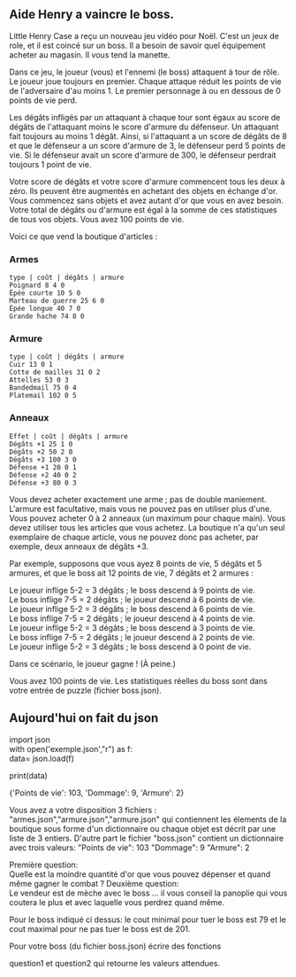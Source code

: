 


Aide Henry a vaincre le boss.
-----------------------------

Little Henry Case a reçu un nouveau jeu vidéo pour Noël. C'est un jeux de role, et il est coincé sur un boss. Il a besoin de savoir quel équipement acheter au magasin. Il vous tend la manette.

Dans ce jeu, le joueur (vous) et l'ennemi (le boss) attaquent à tour de rôle. Le joueur joue toujours en premier. Chaque attaque réduit les points de vie de l'adversaire d'au moins 1. Le premier personnage à ou en dessous de 0 points de vie perd.

Les dégâts infligés par un attaquant à chaque tour sont égaux au score de dégâts de l'attaquant moins le score d'armure du défenseur. Un attaquant fait toujours au moins 1 dégât. Ainsi, si l'attaquant a un score de dégâts de 8 et que le défenseur a un score d'armure de 3, le défenseur perd 5 points de vie. Si le défenseur avait un score d'armure de 300, le défenseur perdrait toujours 1 point de vie.

Votre score de dégâts et votre score d'armure commencent tous les deux à zéro. Ils peuvent être augmentés en achetant des objets en échange d'or. Vous commencez sans objets et avez autant d'or que vous en avez besoin. Votre total de dégâts ou d'armure est égal à la somme de ces statistiques de tous vos objets. Vous avez 100 points de vie.

Voici ce que vend la boutique d'articles :

### Armes 
    type | coût | dégâts | armure  
    Poignard 8 4 0  
    Épée courte 10 5 0  
    Marteau de guerre 25 6 0  
    Épée longue 40 7 0  
    Grande hache 74 8 0  

### Armure 
    type | coût | dégâts | armure  
    Cuir 13 0 1  
    Cotte de mailles 31 0 2  
    Attelles 53 0 3  
    Bandedmail 75 0 4  
    Platemail 102 0 5  

### Anneaux
    Effet | coût | dégâts | armure  
    Dégâts +1 25 1 0  
    Dégâts +2 50 2 0  
    Dégâts +3 100 3 0  
    Défense +1 20 0 1  
    Défense +2 40 0 ​​2  
    Défense +3 80 0 3    

Vous devez acheter exactement une arme ; pas de double maniement. L'armure est facultative, mais vous ne pouvez pas en utiliser plus d'une. Vous pouvez acheter 0 à 2 anneaux (un maximum pour chaque main). Vous devez utiliser tous les articles que vous achetez. La boutique n'a qu'un seul exemplaire de chaque article, vous ne pouvez donc pas acheter, par exemple, deux anneaux de dégâts +3.

Par exemple, supposons que vous ayez 8 points de vie, 5 dégâts et 5 armures, et que le boss ait 12 points de vie, 7 dégâts et 2 armures :

Le joueur inflige 5-2 = 3 dégâts ; le boss descend à 9 points de vie.  
Le boss inflige 7-5 = 2 dégâts ; le joueur descend à 6 points de vie.  
Le joueur inflige 5-2 = 3 dégâts ; le boss descend à 6 points de vie.  
Le boss inflige 7-5 = 2 dégâts ; le joueur descend à 4 points de vie.  
Le joueur inflige 5-2 = 3 dégâts ; le boss descend à 3 points de vie.  
Le boss inflige 7-5 = 2 dégâts ; le joueur descend à 2 points de vie.  
Le joueur inflige 5-2 = 3 dégâts ; le boss descend à 0 point de vie.  

Dans ce scénario, le joueur gagne ! (À peine.)

Vous avez 100 points de vie. Les statistiques réelles du boss sont dans votre entrée de puzzle (fichier boss.json). 



Aujourd'hui on fait du json
---------------------------

import json  
with open('exemple.json',"r") as f:  
        data= json.load(f)  
    
print(data)  

{'Points de vie': 103, 'Dommage': 9, 'Armure': 2}  


Vous avez a votre disposition 3 fichiers :
"armes.json","armure.json","armure.json" qui contiennent les élements de la boutique sous forme d'un dictionnaire ou chaque objet est décrit par une liste de 3 entiers.
D'autre part le fichier "boss.json" contient un dictionnaire avec trois valeurs:
"Points de vie": 103
"Dommage": 9
"Armure": 2

Première question:  
Quelle est la moindre quantité d'or que vous pouvez dépenser et quand même gagner le combat ?
Deuxième question:  
Le vendeur est de mèche avec le boss ... il vous conseil la panoplie qui vous coutera le plus et avec laquelle vous perdrez quand même.

Pour le boss indiqué ci dessus: le cout minimal pour tuer le boss est 79 et le cout maximal pour ne pas tuer le boss est de 201.

Pour votre boss (du fichier boss.json) écrire des fonctions

question1 et question2 qui retourne les valeurs attendues.

